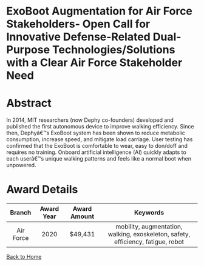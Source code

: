 
ExoBoot Augmentation for Air Force Stakeholders- Open Call for Innovative Defense-Related Dual-Purpose Technologies/Solutions with a Clear Air Force Stakeholder Need
=====================================================================================================================================================================

# Abstract


In 2014, MIT researchers (now Dephy co-founders) developed and published the first autonomous device to improve walking efficiency. Since then, Dephyâ€™s ExoBoot system has been shown to reduce metabolic consumption, increase speed, and mitigate load carriage. User testing has confirmed that the ExoBoot is comfortable to wear, easy to don/doff and requires no training. Onboard artificial intelligence (AI) quickly adapts to each userâ€™s unique walking patterns and feels like a normal boot when unpowered.  

# Award Details

|Branch|Award Year|Award Amount|Keywords|
| :---: | :---: | :---: | :---: |
|Air Force|2020|$49,431|mobility, augmentation, walking, exoskeleton, safety, efficiency, fatigue, robot|
  
  


[Back to Home](https://github.com/chrischow/dod_sbir_awards/Reports/DJ/#1647)